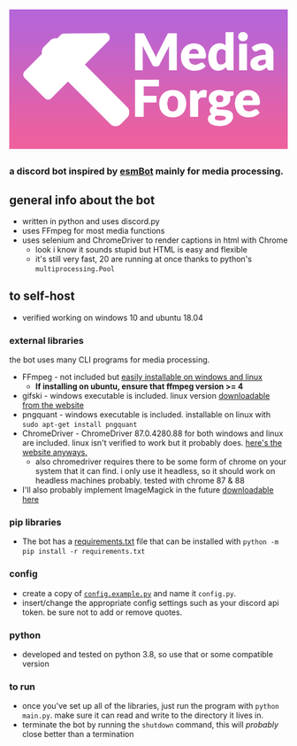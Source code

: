 # ![MediaForge](banner.png)

### a discord bot inspired by [esmBot](https://github.com/esmBot/esmBot) mainly for media processing.

## general info about the bot

- written in python and uses discord.py
- uses FFmpeg for most media functions
- uses selenium and ChromeDriver to render captions in html with Chrome
    - look i know it sounds stupid but HTML is easy and flexible
    - it's still very fast, 20 are running at once thanks to python's `multiprocessing.Pool`

## to self-host

- verified working on windows 10 and ubuntu 18.04

### external libraries

the bot uses many CLI programs for media processing.

- FFmpeg - not included but [easily installable on windows and linux](https://ffmpeg.org/download.html)
  - **If installing on ubuntu, ensure that ffmpeg version >= 4**
- gifski - windows executable is included. linux version [downloadable from the website](https://gif.ski/)
- pngquant - windows executable is included. installable on linux with `sudo apt-get install pngquant`
- ChromeDriver - ChromeDriver 87.0.4280.88 for both windows and linux are included. linux isn't verified to work but it
  probably does. [here's the website anyways.](https://chromedriver.chromium.org/)
  - also chromedriver requires there to be some form of chrome on your system that it can find. i only use it
    headless, so it should work on headless machines probably. tested with chrome 87 & 88
- I'll also probably implement ImageMagick in the
  future [downloadable here](https://imagemagick.org/script/download.php)

### pip libraries

- The bot has a [requirements.txt](requirements.txt) file that can be installed
  with `python -m pip install -r requirements.txt`

### config

- create a copy of [`config.example.py`](config.example.py) and name it `config.py`.
- insert/change the appropriate config settings such as your discord api token. be sure not to add or remove quotes.

### python

- developed and tested on python 3.8, so use that or some compatible version

### to run

- once you've set up all of the libraries, just run the program with `python main.py`. make sure it can read and write
  to the directory it lives in.
- terminate the bot by running the `shutdown` command, this will _probably_ close better than a termination

